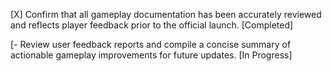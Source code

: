 [X] Confirm that all gameplay documentation has been accurately reviewed and reflects player feedback prior to the official launch. [Completed]

[- Review user feedback reports and compile a concise summary of actionable gameplay improvements for future updates. [In Progress]
